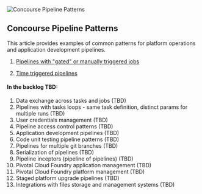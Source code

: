 ![Concourse Pipeline Patterns](https://raw.githubusercontent.com/lsilvapvt/misc-support-files/master/docs/images/pipeline-patterns-02.png)

## Concourse Pipeline Patterns
This article provides examples of common patterns for platform operations and application development pipelines.

1. [Pipelines with "gated" or manually triggered jobs](gated-pipelines)

1. [Time triggered pipelines](time-triggered-pipelines)


#### In the backlog TBD:

1. Data exchange across tasks and jobs (TBD)
1. Pipelines with tasks loops - same task definition, distinct params for multiple runs (TBD)
1. User credentials management (TBD)
1. Pipeline access control patterns (TBD)
1. Application development pipelines (TBD)
1. Code unit testing pipeline patterns (TBD)
1. Pipelines for multiple git branches (TBD)
1. Serialization of pipelines (TBD)
1. Pipeline inceptors (pipeline of pipelines) (TBD)
1. Pivotal Cloud Foundry application management (TBD)
1. Pivotal Cloud Foundry platform management (TBD)
1. Staged platform upgrade pipelines (TBD)
1. Integrations with files storage and management systems (TBD)
